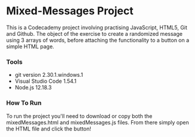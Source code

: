 # Mixed-Messages Project

This is a Codecademy project involving practising JavaScript, HTML5, Git and Github. The object of the exercise to create a randomized message using 3 arrays of words, before attaching the functionality to a button on a simple HTML page.

### Tools
- git version 2.30.1.windows.1
- Visual Studio Code 1.54.1
- Node.js 12.18.3

### How To Run
To run the project you'll need to download or copy both the mixedMessages.html and mixedMessages.js files. From there simply open the HTML file and click the button!
